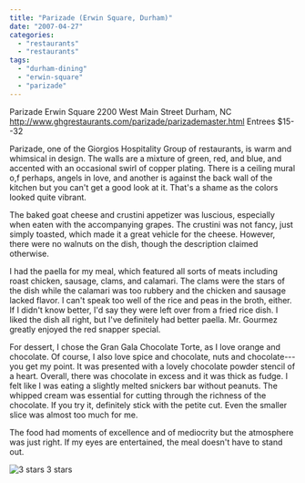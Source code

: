 ```yaml
---
title: "Parizade (Erwin Square, Durham)"
date: "2007-04-27"
categories:
  - "restaurants"
  - "restaurants"
tags:
  - "durham-dining"
  - "erwin-square"
  - "parizade"
---
```


Parizade Erwin Square 2200 West Main Street Durham, NC http://www.ghgrestaurants.com/parizade/parizademaster.html Entrees $15--32

Parizade, one of the Giorgios Hospitality Group of restaurants, is warm and whimsical in design. The walls are a mixture of green, red, and blue, and accented with an occasional swirl of copper plating. There is a ceiling mural o,f perhaps, angels in love, and another is against the back wall of the kitchen but you can't get a good look at it. That's a shame as the colors looked quite vibrant.

The baked goat cheese and crustini appetizer was luscious, especially when eaten with the accompanying grapes. The crustini was not fancy, just simply toasted, which made it a great vehicle for the cheese. However, there were no walnuts on the dish, though the description claimed otherwise.

I had the paella for my meal, which featured all sorts of meats including roast chicken, sausage, clams, and calamari. The clams were the stars of the dish while the calamari was too rubbery and the chicken and sausage lacked flavor. I can't speak too well of the rice and peas in the broth, either. If I didn't know better, I'd say they were left over from a fried rice dish. I liked the dish all right, but I've definitely had better paella. Mr. Gourmez greatly enjoyed the red snapper special.

For dessert, I chose the Gran Gala Chocolate Torte, as I love orange and chocolate. Of course, I also love spice and chocolate, nuts and chocolate---you get my point. It was presented with a lovely chocolate powder stencil of a heart. Overall, there was chocolate in excess and it was thick as fudge. I felt like I was eating a slightly melted snickers bar without peanuts. The whipped cream was essential for cutting through the richness of the chocolate. If you try it, definitely stick with the petite cut. Even the smaller slice was almost too much for me.

The food had moments of excellence and of mediocrity but the atmosphere was just right. If my eyes are entertained, the meal doesn't have to stand out.




<div class="caption">

![3 stars](http://s3.amazonaws.com/thegourmez-wpmedia/2009/02/rating_avocado1.gif "rating_avocado1") 3 stars</div>

